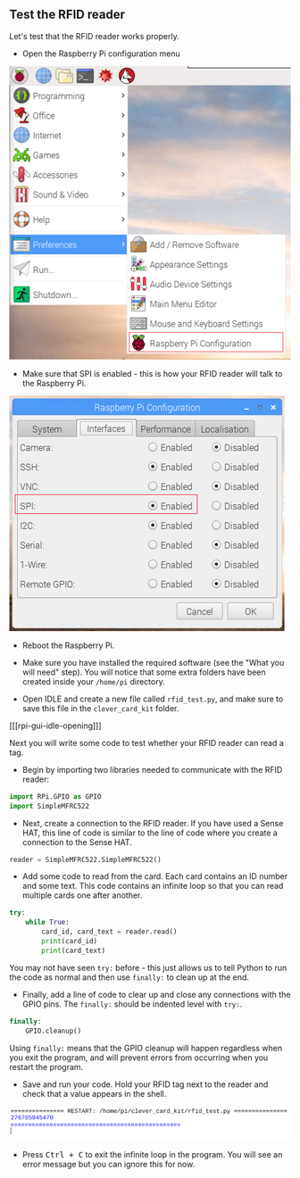 ## Test the RFID reader

Let's test that the RFID reader works properly.

+ Open the Raspberry Pi configuration menu

![Raspberry Pi config](images/rpi-config.png)

+ Make sure that SPI is enabled - this is how your RFID reader will talk to the Raspberry Pi.

![Enable SPI](images/enable-spi.png)

+ Reboot the Raspberry Pi.

+ Make sure you have installed the required software (see the "What you will need" step). You will notice that some extra folders have been created inside your `/home/pi` directory.

+ Open IDLE and create a new file called `rfid_test.py`, and make sure to save this file in the `clever_card_kit` folder.

[[[rpi-gui-idle-opening]]]


Next you will write some code to test whether your RFID reader can read a tag.

+ Begin by importing two libraries needed to communicate with the RFID reader:

```python
import RPi.GPIO as GPIO
import SimpleMFRC522
```
+ Next, create a connection to the RFID reader. If you have used a Sense HAT, this line of code is similar to the line of code where you create a connection to the Sense HAT.

```python
reader = SimpleMFRC522.SimpleMFRC522()
```
+ Add some code to read from the card. Each card contains an ID number and some text. This code contains an infinite loop so that you can read multiple cards one after another.

```python
try:
    while True:
        card_id, card_text = reader.read()
        print(card_id)
        print(card_text)
```

You may not have seen `try:` before - this just allows us to tell Python to run the code as normal and then use `finally:` to clean up at the end.

+ Finally, add a line of code to clear up and close any connections with the GPIO pins. The `finally:` should be indented level with `try:`.

```python
finally:
    GPIO.cleanup()
```

Using `finally:` means that the GPIO cleanup will happen regardless when you exit the program, and will prevent errors from occurring when you restart the program.

+ Save and run your code. Hold your RFID tag next to the reader and check that a value appears in the shell.

![Tag read](images/tag-read.png)

+ Press <kbd>Ctrl + C</kbd> to exit the infinite loop in the program. You will see an error message but you can ignore this for now.
